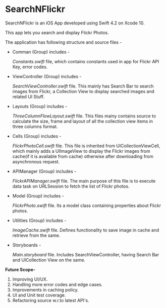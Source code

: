 # SearchNFlickr

SearchNFlickr is an iOS App developed using Swift 4.2 on Xcode 10. 

This app lets you search and display Flickr Photos.

The application has following structure and source files -

- Comman (Group) includes -

    *Constants.swift* file, which contains constants used in app for Flickr API Key, error codes.
    
- ViewController (Group) includes -

    *SearchViewController.swift* file. This mainly has Search Bar to search images from Flickr, a Collection View to display searched images and related UI Stuff.
    
- Layouts (Group) includes - 

    *ThreeColumnFlowLayout.swift* file. This files mainy contains source to calculate the size, frame and layout of all the collection view items in three columns format.
    
- Cells (Group) includes - 

    *FlickrPhotoCell.swift* file. This file is inherited from UICollectionViewCell, which mainly adds a UIImageView to display the Flickr images from cache(if it is available from cache) otherwise after downloading from asynchronous request.
    
- APIManager (Group) includes -

    *FlickrAPIManager.swift* file. The main purpose of this file is to execute data task on URLSession to fetch the list of Flickr photos.
   
- Model (Group) includes - 

     *FlickrPhoto.swift* file. Its a model class containing properties about Flickr photos.
     
- Utilities (Group) includes -

     *ImageCache.swift* file. Defines functionality to save image in cache and retrieve from the same.
     
- Storyboards -

     *Main.storyboard* file. Includes SearchViewController, having Search Bar and UICollection View on the same.
     
     
**Future Scope-**
1) Improving UI/UX.
2) Handling more error codes and edge cases.
3) Improvements in caching policy.
4) UI and Unit test coverage.
5) Refactoring source w.r.to latest API's.


     
     
     
    
 
    
    
    
    


